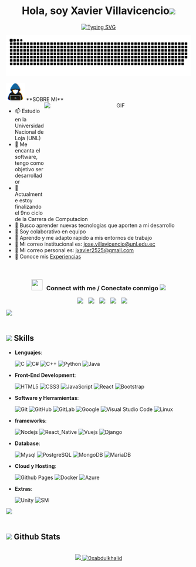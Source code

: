 
<h1 align="center"><b>Hola, soy Xavier Villavicencio</b><img src="https://media.giphy.com/media/hvRJCLFzcasrR4ia7z/giphy.gif" width="35"></h1>
<!--  -->
<p align="center">
<a href="https://git.io/typing-svg"><img src="https://readme-typing-svg.demolab.com?font=Fira+Code&duration=2500&pause=1000&center=true&random=false&width=435&lines=Ciencias+de+la+Computaci%C3%B3n;back+end+y+front+end;FullStack+developer+%7C+NodeJs++;ReactJs+%7C+Django+%7C+MySQL;PostgreSQL%7C+API+REST" alt="Typing SVG" /></a>
</p>

<!--- snake -->
<div align="center">
  <img  src="https://github.com/1999AZZAR/1999AZZAR/blob/readme/resources/img/grid-snake.svg"
       alt="snake" /></a>
</div>

<br>
<picture><img src = "https://github.com/0xAbdulKhalid/0xAbdulKhalid/raw/main/assets/mdImages/about_me.gif" width = 50px></picture> **SOBRE MI**

<a target="_blank" align="center">
  <img align="right" top="500" height="300" width="400" alt="GIF" src="https://media.giphy.com/media/SWoSkN6DxTszqIKEqv/giphy.gif">
</a>

- 📫 Estudio en la Universidad Nacional de Loja (UNL)
- 🤔 Me encanta el software, tengo como objetivo ser desarrollador
- 🌱 Actualmente estoy finalizando el 9no ciclo de la Carrera de Computacion
- 🔭 Busco aprender nuevas tecnologias que aporten a mi desarrollo
- 👯 Soy colaborativo en equipo
- 📝 Aprendo y me adapto rapido a mis entornos de trabajo
- 💬 Mi correo institucional es: jose.villavicencio@unl.edu.ec
- 💬 Mi correo personal es: jxavier2525@gmail.com
- 📄 Conoce mis <a href="#" target="blank">Experiencias</a>

<br/>
<h3 align="center" > <img src="https://media.giphy.com/media/iY8CRBdQXODJSCERIr/giphy.gif" width="30" height="30" style="margin-right: 10px;">Connect with me / Conectate conmigo <img src='https://raw.githubusercontent.com/ShahriarShafin/ShahriarShafin/main/Assets/handshake.gif' width="100px"> </h3>

<p align="center">

<div align="center"  class="icons-social" style="margin-left: 10px;">
<a style="margin-left: 10px;"  target="_blank" href="https://www.linkedin.com/in/jose-xavier-villavicencio-aldaz-9529b8216/"><img src="https://img.icons8.com/doodle/40/000000/linkedin--v2.png"></a>
<a style="margin-left: 10px;" target="_blank" href="https://github.com/XavierlVill2525"><img src="https://img.icons8.com/doodle/40/000000/github--v1.png"></a>
<a style="margin-left: 10px;" target="_blank" href="https://www.facebook.com/xavier.villavisencio"> <img src="https://img.icons8.com/doodle/40/000000/facebook-new--v2.png"></a>	 
<a style="margin-left: 10px;" target="_blank" href="https://www.instagram.com/xavier_villavicencio_a/"><img src="https://img.icons8.com/doodle/40/000000/instagram-new--v2.png"></a>
<a style="margin-left: 10px;" target="_blank" href="https://open.spotify.com/user/p8rcjihv39hn5e07amzoyn2p8"><img src="https://img.icons8.com/doodle/40/000000/spotify--v2.png"></a>
</div>

</p>

<img src="https://user-images.githubusercontent.com/73097560/115834477-dbab4500-a447-11eb-908a-139a6edaec5c.gif"><br><br>

## <img src="https://media2.giphy.com/media/QssGEmpkyEOhBCb7e1/giphy.gif?cid=ecf05e47a0n3gi1bfqntqmob8g9aid1oyj2wr3ds3mg700bl&rid=giphy.gif" width ="25"><b> Skills</b>

<p align="center">

- **Lenguajes**:
    
    ![C](https://img.shields.io/badge/C%20-%232370ED.svg?style=for-the-badge&logo=c&logoColor=white)
    ![C#](https://img.shields.io/badge/C%23-239120?style=for-the-badge&logo=c-sharp&logoColor=white)
    ![C++](https://img.shields.io/badge/C++%20-%2300599C.svg?style=for-the-badge&logo=c%2B%2B&logoColor=white)
    ![Python](https://img.shields.io/badge/Python%20-%2314354C.svg?style=for-the-badge&logo=python&logoColor=white)
    ![Java](https://img.shields.io/badge/Java-ED8B00?style=for-the-badge&logo=openjdk&logoColor=white)   
    
- **Front-End Development**:

   ![HTML5](https://img.shields.io/badge/HTML5%20-%23E34F26.svg?style=for-the-badge&logo=html5&logoColor=white)
   ![CSS3](https://img.shields.io/badge/CSS%20-%231572B6.svg?style=for-the-badge&logo=css3&logoColor=white)
   ![JavaScript](https://img.shields.io/badge/JavaScript%20-%23F7DF1E.svg?style=for-the-badge&logo=javascript&logoColor=black)
   ![React](https://img.shields.io/badge/React-20232A?style=for-the-badge&logo=react&logoColor=61DAFB)
   ![Bootstrap](https://img.shields.io/badge/Bootstrap-563D7C?style=for-the-badge&logo=bootstrap&logoColor=white)
   

- **Software y Herramientas**:

    ![Git](https://img.shields.io/badge/git-%23F05033.svg?style=for-the-badge&logo=git&logoColor=white)
    ![GitHub](https://img.shields.io/badge/github-%23121011.svg?style=for-the-badge&logo=github&logoColor=white)
    ![GitLab](https://img.shields.io/badge/GitLab-330F63?style=for-the-badge&logo=gitlab&logoColor=white)
    ![Google](https://img.shields.io/badge/google-%234285F4.svg?style=for-the-badge&logo=google&logoColor=white)
    ![Visual Studio Code](https://img.shields.io/badge/Visual%20Studio%20Code-0078d7.svg?style=for-the-badge&logo=visual-studio-code&logoColor=white)
    ![Linux](https://img.shields.io/badge/Linux-FCC624?style=for-the-badge&logo=linux&logoColor=black) 

- **frameworks**:

    ![Nodejs](https://img.shields.io/badge/Node.js-43853D?style=for-the-badge&logo=node.js&logoColor=white)
    ![React_Native](https://img.shields.io/badge/React_Native-20232A?style=for-the-badge&logo=react&logoColor=61DAFB)
    ![Vuejs](https://img.shields.io/badge/Vue.js-35495E?style=for-the-badge&logo=vue.js&logoColor=4FC08D)
    ![Django](https://img.shields.io/badge/Django-092E20?style=for-the-badge&logo=django&logoColor=white)



- **Database**:

    ![Mysql](https://img.shields.io/badge/MySQL-00000F?style=for-the-badge&logo=mysql&logoColor=white)
    ![PostgreSQL](https://img.shields.io/badge/PostgreSQL-316192?style=for-the-badge&logo=postgresql&logoColor=white)
    ![MongoDB](https://img.shields.io/badge/MongoDB-4EA94B?style=for-the-badge&logo=mongodb&logoColor=white)
    ![MariaDB](https://img.shields.io/badge/MariaDB-003545?style=for-the-badge&logo=mariadb&logoColor=white)


- **Cloud y Hosting**:

    ![Github Pages](https://img.shields.io/badge/GitHub%20Pages-%23327FC7.svg?style=for-the-badge&logo=github&logoColor=white)
    ![Docker](https://img.shields.io/badge/docker-0089D6?style=for-the-badge&logo=docker&logoColor=white)
    ![Azure](https://img.shields.io/badge/Microsoft_Azure-0089D6?style=for-the-badge&logo=microsoft-azure&logoColor=white)


- **Extras**:

    ![Unity](https://img.shields.io/badge/Unity-100000?style=for-the-badge&logo=unity&logoColor=white)
    ![SM](https://img.shields.io/badge/Mantenimiento%20de%20sistemas%3F-yes-green.svg)
</p>


<img src="https://user-images.githubusercontent.com/73097560/115834477-dbab4500-a447-11eb-908a-139a6edaec5c.gif"><br><br>



## <img src="https://media.giphy.com/media/iY8CRBdQXODJSCERIr/giphy.gif" width="35"><b> Github Stats </b>
<br>

<div align="center">

<a href="https://github.com/0xabdulkhalid/">
  <img src="https://github-readme-stats.vercel.app/api?username=0xabdulkhalid&include_all_commits=true&count_private=true&show_icons=true&line_height=20&title_color=7A7ADB&icon_color=2234AE&text_color=D3D3D3&bg_color=0,000000,130F40" width="450"/>
  <img src="https://github-readme-stats.vercel.app/api/top-langs?username=0xabdulkhalid&show_icons=true&locale=en&layout=compact&line_height=20&title_color=7A7ADB&icon_color=2234AE&text_color=D3D3D3&bg_color=0,000000,130F40" width="375"  alt="0xabdulkhalid"/>

</a>
</div>
